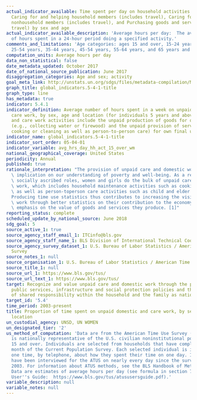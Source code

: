 ```yaml
---
actual_indicator_available: Time spent per day on household activities (includes travel),
  Caring for and helping household members (includes travel), Caring for and helping
  nonhousehold members (includes travel), and Purchasing goods and services (includes
  travel) by sex and age
actual_indicator_available_description: 'Average hours per day:  The average number
  of hours spent in a 24-hour period doing a specified activity.'
comments_and_limitations: 'Age categories: ages 15 and over, 15-24 years, 25-34 years,
  25-54 years, 35-44 years, 45-54 years, 55-64 years, and 65 years and over'
computation_units: Average hours per day
data_non_statistical: false
date_metadata_updated: October 2017
date_of_national_source_publication: June 2017
disaggregation_categories: Age and sex; activity
goal_meta_link: http://unstats.un.org/sdgs/files/metadata-compilation/Metadata-Goal-5.pdf
graph_title: global_indicators.5-4-1-title
graph_type: line
has_metadata: true
indicator: 5.4.1
indicator_definition: Average number of hours spent in a week on unpaid domestic and
  care work, by sex, age and location (for individuals 5 years and above) Unpaid domestic
  and care work activities include the unpaid production of goods for own final consumption
  (e.g., collecting water or firewood) and the unpaid provision of services (e.g.,
  cooking or cleaning as well as person-to-person care) for own final use.
indicator_name: global_indicators.5-4-1-title
indicator_sort_order: 05-04-01
indicator_variable: avg_hrs_day_hh_act_15_over_wm
national_geographical_coverage: United States
periodicity: Annual
published: true
rationale_interpretation: "The provision of unpaid care and domestic work has a profound\
  \ implication on our understanding of poverty and well-being. As a result of their\
  \ socially ascribed roles, women and girls do the bulk of unpaid care and domestic\
  \ work, which includes household maintenance activities such as cooking and cleaning\
  \ as well as person-toperson care activities such as child and elder care. [2] \n\
  Producing time use statistics thus contributes to increasing the visibility of women's\
  \ work through better statistics on their contribution to the economy ' with particular\
  \ emphasis on the value of goods and services they produce. [1]"
reporting_status: complete
scheduled_update_by_national_source: June 2018
sdg_goal: 5
source_active_1: true
source_agency_staff_email_1: ITCinfo@bls.gov
source_agency_staff_name_1: BLS Division of International Technical Cooperation staff
source_agency_survey_dataset_1: U.S. Bureau of Labor Statistics / American Time Use
  Survey
source_notes_1: null
source_organisation_1: U.S. Bureau of Labor Statistics / American Time Use Survey
source_title_1: null
source_url_1: https://www.bls.gov/tus/
source_url_text_1: https://www.bls.gov/tus/
target: Recognize and value unpaid care and domestic work through the provision of
  public services, infrastructure and social protection policies and the promotion
  of shared responsibility within the household and the family as nationally appropriate.
target_id: '5.4'
time_period: 2003-present
title: Proportion of time spent on unpaid domestic and care work, by sex, age and
  location
un_custodial_agency: UNSD, UN WOMEN
un_designated_tier: '2'
us_method_of_computation: 'Data are from the American Time Use Survey (ATUS), which
  is nationally representative of the U.S. civilian noninstitutional population age
  15 and over. Individuals are selected from households that have completed the 8th
  month of the Current Population Survey. Each selected individual is interviewed
  one time, by telephone, about how they spent their time on one day. Individuals
  have been interviewed for the ATUS on nearly every day since the survey began in
  2003. For information about ATUS methods, see the BLS Handbook of Methods:  https://www.bls.gov/opub/hom/atus/home.htm.
  Data are estimates of average hours per day (see formula in section 7.4 of the ATUS
  User''s Guide:  https://www.bls.gov/tus/atususersguide.pdf).'
variable_description: null
variable_notes: null
---
```

